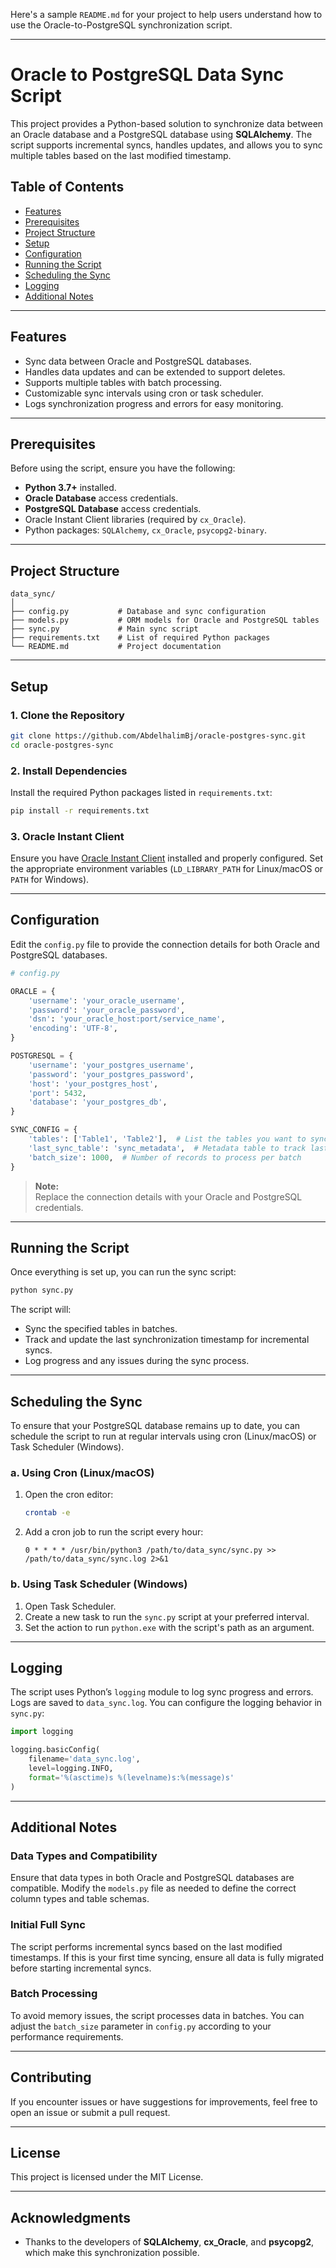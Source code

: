 Here's a sample `README.md` for your project to help users understand how to use the Oracle-to-PostgreSQL synchronization script.

---

# **Oracle to PostgreSQL Data Sync Script**

This project provides a Python-based solution to synchronize data between an Oracle database and a PostgreSQL database using **SQLAlchemy**. The script supports incremental syncs, handles updates, and allows you to sync multiple tables based on the last modified timestamp.

## **Table of Contents**
- [Features](#features)
- [Prerequisites](#prerequisites)
- [Project Structure](#project-structure)
- [Setup](#setup)
- [Configuration](#configuration)
- [Running the Script](#running-the-script)
- [Scheduling the Sync](#scheduling-the-sync)
- [Logging](#logging)
- [Additional Notes](#additional-notes)

---

## **Features**
- Sync data between Oracle and PostgreSQL databases.
- Handles data updates and can be extended to support deletes.
- Supports multiple tables with batch processing.
- Customizable sync intervals using cron or task scheduler.
- Logs synchronization progress and errors for easy monitoring.

---

## **Prerequisites**
Before using the script, ensure you have the following:
- **Python 3.7+** installed.
- **Oracle Database** access credentials.
- **PostgreSQL Database** access credentials.
- Oracle Instant Client libraries (required by `cx_Oracle`).
- Python packages: `SQLAlchemy`, `cx_Oracle`, `psycopg2-binary`.

---

## **Project Structure**

```
data_sync/
│
├── config.py           # Database and sync configuration
├── models.py           # ORM models for Oracle and PostgreSQL tables
├── sync.py             # Main sync script
├── requirements.txt    # List of required Python packages
└── README.md           # Project documentation
```

---

## **Setup**

### **1. Clone the Repository**

```bash
git clone https://github.com/AbdelhalimBj/oracle-postgres-sync.git
cd oracle-postgres-sync
```

### **2. Install Dependencies**

Install the required Python packages listed in `requirements.txt`:

```bash
pip install -r requirements.txt
```

### **3. Oracle Instant Client**

Ensure you have [Oracle Instant Client](https://cx-oracle.readthedocs.io/en/latest/user_guide/installation.html) installed and properly configured. Set the appropriate environment variables (`LD_LIBRARY_PATH` for Linux/macOS or `PATH` for Windows).

---

## **Configuration**

Edit the `config.py` file to provide the connection details for both Oracle and PostgreSQL databases.

```python
# config.py

ORACLE = {
    'username': 'your_oracle_username',
    'password': 'your_oracle_password',
    'dsn': 'your_oracle_host:port/service_name',
    'encoding': 'UTF-8',
}

POSTGRESQL = {
    'username': 'your_postgres_username',
    'password': 'your_postgres_password',
    'host': 'your_postgres_host',
    'port': 5432,
    'database': 'your_postgres_db',
}

SYNC_CONFIG = {
    'tables': ['Table1', 'Table2'],  # List the tables you want to sync
    'last_sync_table': 'sync_metadata',  # Metadata table to track last sync timestamps
    'batch_size': 1000,  # Number of records to process per batch
}
```

> **Note:**  
> Replace the connection details with your Oracle and PostgreSQL credentials.

---

## **Running the Script**

Once everything is set up, you can run the sync script:

```bash
python sync.py
```

The script will:
- Sync the specified tables in batches.
- Track and update the last synchronization timestamp for incremental syncs.
- Log progress and any issues during the sync process.

---

## **Scheduling the Sync**

To ensure that your PostgreSQL database remains up to date, you can schedule the script to run at regular intervals using cron (Linux/macOS) or Task Scheduler (Windows).

### **a. Using Cron (Linux/macOS)**

1. Open the cron editor:

   ```bash
   crontab -e
   ```

2. Add a cron job to run the script every hour:

   ```cron
   0 * * * * /usr/bin/python3 /path/to/data_sync/sync.py >> /path/to/data_sync/sync.log 2>&1
   ```

### **b. Using Task Scheduler (Windows)**

1. Open Task Scheduler.
2. Create a new task to run the `sync.py` script at your preferred interval.
3. Set the action to run `python.exe` with the script's path as an argument.

---

## **Logging**

The script uses Python’s `logging` module to log sync progress and errors. Logs are saved to `data_sync.log`. You can configure the logging behavior in `sync.py`:

```python
import logging

logging.basicConfig(
    filename='data_sync.log',
    level=logging.INFO,
    format='%(asctime)s %(levelname)s:%(message)s'
)
```

---

## **Additional Notes**

### **Data Types and Compatibility**
Ensure that data types in both Oracle and PostgreSQL databases are compatible. Modify the `models.py` file as needed to define the correct column types and table schemas.

### **Initial Full Sync**
The script performs incremental syncs based on the last modified timestamps. If this is your first time syncing, ensure all data is fully migrated before starting incremental syncs.

### **Batch Processing**
To avoid memory issues, the script processes data in batches. You can adjust the `batch_size` parameter in `config.py` according to your performance requirements.

---

## **Contributing**
If you encounter issues or have suggestions for improvements, feel free to open an issue or submit a pull request.

---

## **License**
This project is licensed under the MIT License.

---

## **Acknowledgments**
- Thanks to the developers of **SQLAlchemy**, **cx_Oracle**, and **psycopg2**, which make this synchronization possible.
